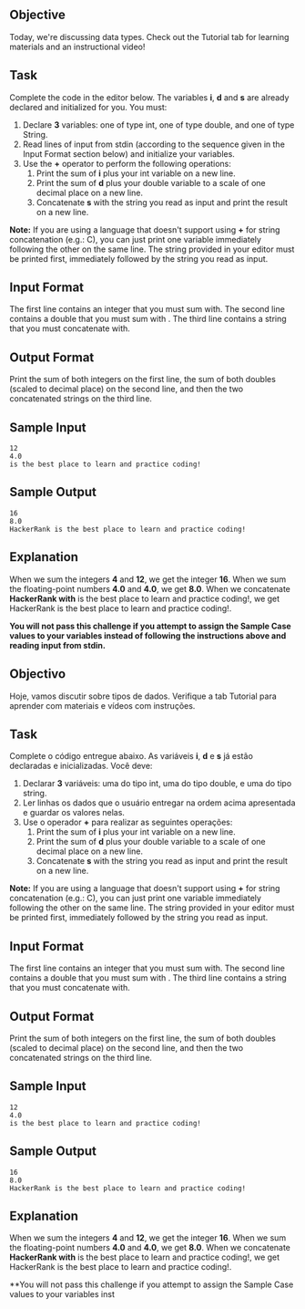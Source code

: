 ## Objective
Today, we're discussing data types. Check out the Tutorial tab for learning materials and an instructional video!

## Task
Complete the code in the editor below. The variables **i**, **d** and **s** are already declared and initialized for you. You must:
1. Declare **3** variables: one of type int, one of type double, and one of type String.
2. Read lines of input from stdin (according to the sequence given in the Input Format section below) and initialize your variables.
3. Use the **+** operator to perform the following operations:
   1. Print the sum of **i** plus your int variable on a new line.
   2. Print the sum of **d** plus your double variable to a scale of one decimal place on a new line.
   3. Concatenate **s** with the string you read as input and print the result on a new line. 

**Note:** If you are using a language that doesn't support using **+** for string concatenation (e.g.: C), you can just print one variable immediately following the other on the same line. The string provided in your editor must be printed first, immediately followed by the string you read as input.

## Input Format

The first line contains an integer that you must sum with.
The second line contains a double that you must sum with .
The third line contains a string that you must concatenate with.

## Output Format

Print the sum of both integers on the first line, the sum of both doubles (scaled to decimal place) on the second line, and then the two concatenated strings on the third line.

## Sample Input

```
12
4.0
is the best place to learn and practice coding!
``` 

## Sample Output

```
16
8.0
HackerRank is the best place to learn and practice coding!
``` 

## Explanation 

When we sum the integers **4** and **12**, we get the integer **16**.
When we sum the floating-point numbers **4.0** and **4.0**, we get **8.0**.
When we concatenate **HackerRank with** is the best place to learn and practice coding!, we get HackerRank is the best place to learn and practice coding!.

**You will not pass this challenge if you attempt to assign the Sample Case values to your variables instead of following the instructions above and reading input from stdin.**

## Objectivo
Hoje, vamos discutir sobre tipos de dados. Verifique a tab Tutorial para aprender com materiais e vídeos com instruções. 

## Task
Complete o código entregue abaixo. As variáveis **i**, **d** e **s** já estão declaradas e inicializadas. Você deve:
1. Declarar **3** variáveis: uma do tipo int, uma do tipo double, e uma do tipo string.
2. Ler linhas os dados que o usuário entregar na ordem acima apresentada e guardar os valores nelas.
3. Use o operador **+** para realizar as seguintes operações:
   1. Print the sum of **i** plus your int variable on a new line.
   2. Print the sum of **d** plus your double variable to a scale of one decimal place on a new line.
   3. Concatenate **s** with the string you read as input and print the result on a new line. 

**Note:** If you are using a language that doesn't support using **+** for string concatenation (e.g.: C), you can just print one variable immediately following the other on the same line. The string provided in your editor must be printed first, immediately followed by the string you read as input.

## Input Format

The first line contains an integer that you must sum with.
The second line contains a double that you must sum with .
The third line contains a string that you must concatenate with.

## Output Format

Print the sum of both integers on the first line, the sum of both doubles (scaled to decimal place) on the second line, and then the two concatenated strings on the third line.

## Sample Input

```
12
4.0
is the best place to learn and practice coding!
``` 

## Sample Output

```
16
8.0
HackerRank is the best place to learn and practice coding!
``` 

## Explanation 

When we sum the integers **4** and **12**, we get the integer **16**.
When we sum the floating-point numbers **4.0** and **4.0**, we get **8.0**.
When we concatenate **HackerRank with** is the best place to learn and practice coding!, we get HackerRank is the best place to learn and practice coding!.

**You will not pass this challenge if you attempt to assign the Sample Case values to your variables inst